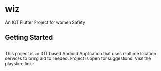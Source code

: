 # wiz

An IOT Flutter Project for women Safety

## Getting Started

<img link="https://i.pinimg.com/originals/0e/de/ab/0edeab765ce0a7f50ecc373da0c99e29.png">

This project is an IOT based Android Application that uses realtime location services to bring aid to needed.
Project is open for suggestions.
Visit the playstore link : 

